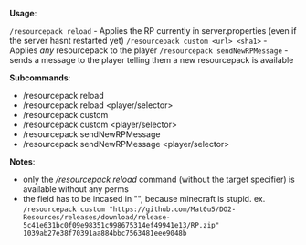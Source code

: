 **Usage**:

```/resourcepack reload``` - Applies the RP currently in server.properties (even if the server hasnt restarted yet)
```/resourcepack custom <url> <sha1>``` - Applies *any* resourcepack to the player
```/resourcepack sendNewRPMessage``` - sends a message to the player telling them a new resourcepack is available


**Subcommands**:

- /resourcepack reload
- /resourcepack reload <player/selector>
- /resourcepack custom <url> <sha1>
- /resourcepack custom <url> <sha1> <player/selector>
- /resourcepack sendNewRPMessage
- /resourcepack sendNewRPMessage <player/selector>


**Notes**:

- only the */resourcepack reload* command (without the target specifier) is available without any perms
- the <url> field has to be incased in "", because minecraft is stupid. ex. ```/resourcepack custom "https://github.com/Mat0u5/DO2-Resources/releases/download/release-5c41e631bc0f09e98351c998675314ef49941e13/RP.zip" 1039ab27e38f70391aa884bbc7563481eee9048b```

